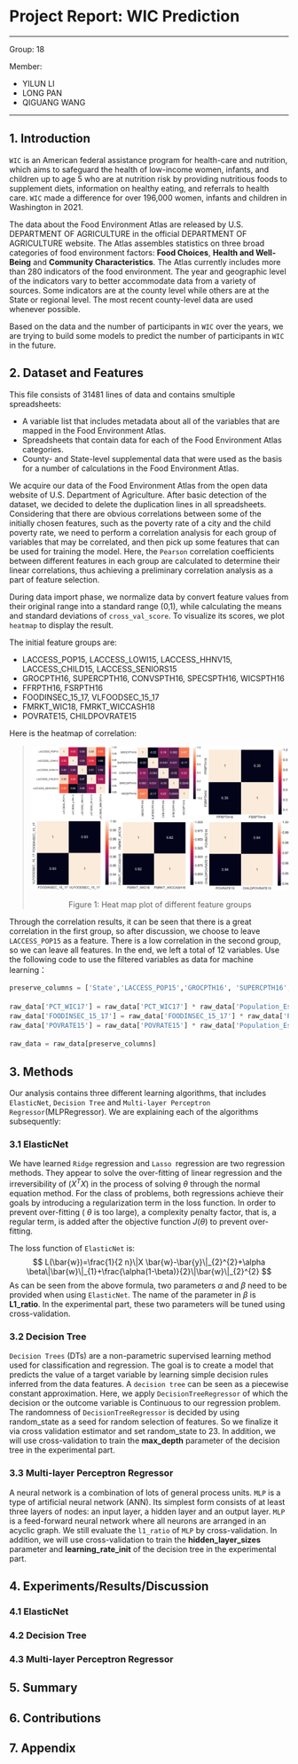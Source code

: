 # Project Report: WIC Prediction

---

Group: 18

Member:

- YILUN LI
- LONG PAN
- QIGUANG WANG

---

## 1. Introduction

`WIC` is an American federal assistance program for health-care and nutrition, which aims to safeguard the health of low-income women, infants, and children up to age 5 who are at nutrition risk by providing nutritious foods to supplement diets, information on healthy eating, and referrals to health care. `WIC` made a difference for over 196,000 women, infants and children in Washington in 2021.

 The data about the Food Environment Atlas  are released by U.S. DEPARTMENT OF AGRICULTURE in the official DEPARTMENT OF AGRICULTURE website. The Atlas assembles statistics on three broad categories of food environment factors: **Food Choices**, **Health and Well-Being** and **Community Characteristics**. The Atlas currently includes more than 280 indicators of the food environment. The year and geographic level of the indicators vary to better accommodate data from a variety of sources. Some indicators are at the county level while others are at the State or regional level. The most recent county-level data are used whenever possible.

Based on the data and the number of participants in `WIC` over the years, we are trying to build some models to predict the number of participants in `WIC` in the future.

## 2. Dataset and Features

This file consists of 31481 lines of data and contains smultiple spreadsheets:
 - A variable list that includes metadata about all of the variables that are mapped in the Food Environment Atlas.
 - Spreadsheets that contain data for each of the Food Environment Atlas categories.
 - County- and State-level supplemental data that were used as the basis for a number of calculations in the Food Environment Atlas.

We acquire our data of the Food Environment Atlas from the open data website of U.S. Department of Agriculture. After basic detection of the dataset, we decided to delete the duplication lines in all spreadsheets. Considering that there are obvious correlations between some of the initially chosen features, such as the poverty rate of a city and the child poverty rate, we need to perform a correlation analysis for each group of variables that may be correlated, and then pick up some features that can be used for training the model. Here, the `Pearson` correlation coefficients between different features in each group are calculated to determine their linear correlations, thus achieving a preliminary correlation analysis as a part of feature selection.

During data import phase, we normalize data by convert feature values from their original range into a standard range (0,1), while calculating the means and standard deviations of `cross_val_score`. To visualize its scores, we plot `heatmap` to display the result.

The initial feature groups are: 

- LACCESS_POP15, LACCESS_LOWI15, LACCESS_HHNV15, LACCESS_CHILD15, LACCESS_SENIORS15
- GROCPTH16, SUPERCPTH16, CONVSPTH16, SPECSPTH16, WICSPTH16
- FFRPTH16, FSRPTH16
- FOODINSEC_15_17, VLFOODSEC_15_17
- FMRKT_WIC18, FMRKT_WICCASH18
- POVRATE15, CHILDPOVRATE15

Here is the heatmap of correlation:

> ![total](report.assets/total.jpg)
>
> <p align=center>Figure 1: Heat map plot of different feature groups</p>

Through the correlation results, it can be seen that there is a great correlation in the first group, so after discussion, we choose to leave `LACCESS_POP15` as a feature. There is a low correlation in the second group, so we can leave all features. In the end, we left a total of 12 variables. Use the following code to use the filtered variables as data for machine learning：

```python
preserve_columns = ['State','LACCESS_POP15','GROCPTH16', 'SUPERCPTH16', 'CONVSPTH16', 'SPECSPTH16', 'WICSPTH16', 'FFRPTH16', 'FSRPTH16', 'FOODINSEC_15_17', 'FMRKT_WIC18', 'POVRATE15', 'PCT_WIC17']

raw_data['PCT_WIC17'] = raw_data['PCT_WIC17'] * raw_data['Population_Estimate_2016'] / 100
raw_data['FOODINSEC_15_17'] = raw_data['FOODINSEC_15_17'] * raw_data['Population_Estimate_2016'] / 100
raw_data['POVRATE15'] = raw_data['POVRATE15'] * raw_data['Population_Estimate_2016'] / 100

raw_data = raw_data[preserve_columns]
```


## 3. Methods

Our analysis contains three different learning algorithms, that includes `ElasticNet`, `Decision Tree` and `Multi-layer Perceptron Regressor`(MLPRegressor). We are explaining each of the algorithms subsequently:

### 3.1 ElasticNet

We have learned `Ridge` regression and `Lasso `regression are two regression methods. They appear to solve the over-fitting of linear regression and the irreversibility of $(X^TX)$ in the process of solving $θ$ through the normal equation method. For the class of problems, both regressions achieve their goals by introducing a regularization term in the loss function. In order to prevent over-fitting ( $θ$ is too large), a complexity penalty factor, that is, a regular term, is added after the objective function $J(\theta)$ to prevent over-fitting.

The loss function of `ElasticNet` is:
$$
L(\bar{w})=\frac{1}{2 n}\|X \bar{w}-\bar{y}\|_{2}^{2}+\alpha \beta\|\bar{w}\|_{1}+\frac{\alpha(1-\beta)}{2}\|\bar{w}\|_{2}^{2}
$$
As can be seen from the above formula, two parameters $α$ and $β$ need to be provided when using `ElasticNet`. The name of the parameter in $β$ is **L1_ratio**. In the experimental part, these two parameters will be tuned using cross-validation.

### 3.2 Decision Tree

`Decision Trees` (DTs) are a non-parametric supervised learning method used for classification and regression. The goal is to create a model that predicts the value of a target variable by learning simple decision rules inferred from the data features. A `decision tree` can be seen as a piecewise constant approximation. Here, we apply `DecisionTreeRegressor` of which the decision or the outcome variable is Continuous to our regression problem. The randomness of `DecisionTreeRegressor` is decided by using random_state as a seed for random selection of features. So we finalize it via cross validation estimator and set random_state to 23. In addition, we will use cross-validation to train the **max_depth** parameter of the decision tree in the experimental part.

### 3.3 Multi-layer Perceptron Regressor

A neural network is a combination of lots of general process units. `MLP` is a type of artificial neural network (ANN). Its simplest form consists of at least three layers of nodes: an input layer, a hidden layer and an output layer. `MLP` is a feed-forward neural network where all neurons are arranged in an acyclic graph. We still evaluate the `l1_ratio` of `MLP` by cross-validation. In addition, we will use cross-validation to train the **hidden_layer_sizes** parameter and **learning_rate_init** of the decision tree in the experimental part.

## 4. Experiments/Results/Discussion

### 4.1 ElasticNet

### 4.2 Decision Tree

### 4.3 Multi-layer Perceptron Regressor

## 5. Summary

## 6. Contributions

## 7. Appendix

